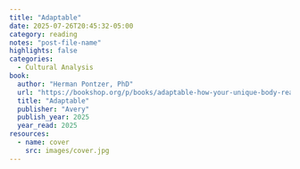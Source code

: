 ```yaml
---
title: "Adaptable"
date: 2025-07-26T20:45:32-05:00
category: reading
notes: "post-file-name"
highlights: false
categories:
  - Cultural Analysis
book:
  author: "Herman Pontzer, PhD"
  url: "https://bookshop.org/p/books/adaptable-how-your-unique-body-really-works-and-why-our-biology-unites-us-herman-pontzer/21617814"
  title: "Adaptable"
  publisher: "Avery"
  publish_year: 2025
  year_read: 2025
resources:
  - name: cover
    src: images/cover.jpg
---
```


